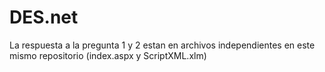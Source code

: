 # DES.net
La respuesta a la pregunta 1 y 2 estan en archivos independientes en este mismo repositorio (index.aspx y ScriptXML.xlm)
